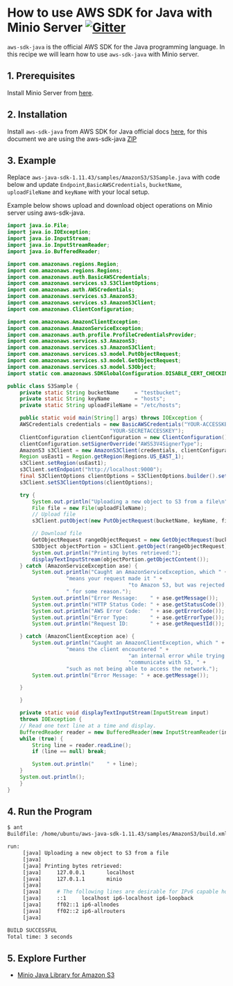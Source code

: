 # How to use AWS SDK for Java with Minio Server [![Gitter](https://badges.gitter.im/Join%20Chat.svg)](https://gitter.im/minio/minio?utm_source=badge&utm_medium=badge&utm_campaign=pr-badge&utm_content=badge)

`aws-sdk-java` is the official AWS SDK for the Java programming language. In this recipe we will learn how to use `aws-sdk-java` with Minio server.

## 1. Prerequisites

Install Minio Server from [here](http://docs.minio.io/docs/minio).
 
## 2. Installation

Install `aws-sdk-java` from AWS SDK for Java official docs [here](https://aws.amazon.com/sdk-for-java/), for this document we are using the aws-sdk-java [ZIP](https://sdk-for-java.amazonwebservices.com/latest/aws-java-sdk.zip)

## 3. Example

Replace ``aws-java-sdk-1.11.43/samples/AmazonS3/S3Sample.java`` with code below and update ``Endpoint``,``BasicAWSCredentials``, ``bucketName``, ``uploadFileName`` and ``keyName`` with your local setup. 

Example below shows upload and download object operations on Minio server using aws-sdk-java.

```java
import java.io.File;
import java.io.IOException;
import java.io.InputStream;
import java.io.InputStreamReader;
import java.io.BufferedReader;

import com.amazonaws.regions.Region;
import com.amazonaws.regions.Regions;
import com.amazonaws.auth.BasicAWSCredentials;
import com.amazonaws.services.s3.S3ClientOptions;
import com.amazonaws.auth.AWSCredentials;
import com.amazonaws.services.s3.AmazonS3;
import com.amazonaws.services.s3.AmazonS3Client;
import com.amazonaws.ClientConfiguration;

import com.amazonaws.AmazonClientException;
import com.amazonaws.AmazonServiceException;
import com.amazonaws.auth.profile.ProfileCredentialsProvider;
import com.amazonaws.services.s3.AmazonS3;
import com.amazonaws.services.s3.AmazonS3Client;
import com.amazonaws.services.s3.model.PutObjectRequest;
import com.amazonaws.services.s3.model.GetObjectRequest;
import com.amazonaws.services.s3.model.S3Object;
import static com.amazonaws.SDKGlobalConfiguration.DISABLE_CERT_CHECKING_SYSTEM_PROPERTY;

public class S3Sample {
    private static String bucketName     = "testbucket";
    private static String keyName        = "hosts";
    private static String uploadFileName = "/etc/hosts";

    public static void main(String[] args) throws IOException {
    AWSCredentials credentials = new BasicAWSCredentials("YOUR-ACCESSKEYID",
                                 "YOUR-SECRETACCESSKEY");
    ClientConfiguration clientConfiguration = new ClientConfiguration();
    clientConfiguration.setSignerOverride("AWSS3V4SignerType");
    AmazonS3 s3Client = new AmazonS3Client(credentials, clientConfiguration);
    Region usEast1 = Region.getRegion(Regions.US_EAST_1);
    s3Client.setRegion(usEast1);
    s3Client.setEndpoint("http://localhost:9000");
    final S3ClientOptions clientOptions = S3ClientOptions.builder().setPathStyleAccess(true).build();
    s3Client.setS3ClientOptions(clientOptions);

    try {
        System.out.println("Uploading a new object to S3 from a file\n");
        File file = new File(uploadFileName);
        // Upload file
        s3Client.putObject(new PutObjectRequest(bucketName, keyName, file));

        // Download file
        GetObjectRequest rangeObjectRequest = new GetObjectRequest(bucketName, keyName);
        S3Object objectPortion = s3Client.getObject(rangeObjectRequest);
        System.out.println("Printing bytes retrieved:");
        displayTextInputStream(objectPortion.getObjectContent());
    } catch (AmazonServiceException ase) {
        System.out.println("Caught an AmazonServiceException, which " +
                   "means your request made it " +
                                       "to Amazon S3, but was rejected with an error response" +
                   " for some reason.");
        System.out.println("Error Message:    " + ase.getMessage());
        System.out.println("HTTP Status Code: " + ase.getStatusCode());
        System.out.println("AWS Error Code:   " + ase.getErrorCode());
        System.out.println("Error Type:       " + ase.getErrorType());
        System.out.println("Request ID:       " + ase.getRequestId());

    } catch (AmazonClientException ace) {
        System.out.println("Caught an AmazonClientException, which " +
                   "means the client encountered " +
                                       "an internal error while trying to " +
                                       "communicate with S3, " +
                   "such as not being able to access the network.");
        System.out.println("Error Message: " + ace.getMessage());

    }

    }

    private static void displayTextInputStream(InputStream input)
    throws IOException {
    // Read one text line at a time and display.
    BufferedReader reader = new BufferedReader(new InputStreamReader(input));
    while (true) {
        String line = reader.readLine();
        if (line == null) break;

        System.out.println("    " + line);
    }
    System.out.println();       
    }
}

```

## 4. Run the Program

```sh
$ ant
Buildfile: /home/ubuntu/aws-java-sdk-1.11.43/samples/AmazonS3/build.xml

run:
     [java] Uploading a new object to S3 from a file
     [java] 
     [java] Printing bytes retrieved:
     [java]     127.0.0.1       localhost
     [java]     127.0.1.1       minio
     [java]     
     [java]     # The following lines are desirable for IPv6 capable hosts
     [java]     ::1     localhost ip6-localhost ip6-loopback
     [java]     ff02::1 ip6-allnodes
     [java]     ff02::2 ip6-allrouters
     [java] 

BUILD SUCCESSFUL
Total time: 3 seconds

```
## 5. Explore Further

* [Minio Java Library for Amazon S3](https://docs.minio.io/docs/java-client-quickstart-guide)
